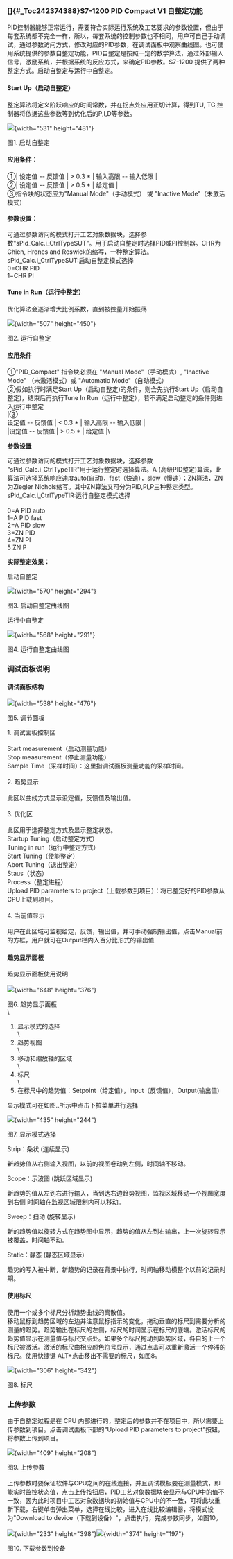 ### []{#_Toc242374388}S7-1200 PID Compact V1 自整定功能

PID控制器能够正常运行，需要符合实际运行系统及工艺要求的参数设置，但由于每套系统都不完全一样，所以，每套系统的控制参数也不相同，用户可自己手动调试，通过参数访问方式，修改对应的PID参数，在调试面板中观察曲线图。也可使用系统提供的参数自整定功能，PID自整定是按照一定的数学算法，通过外部输入信号，激励系统，并根据系统的反应方式，来确定PID参数。S7-1200
提供了两种整定方式。启动自整定与运行中自整定。

#### Start Up（启动自整定）

整定算法将定义阶跃响应的时间常数，并在拐点处应用正切计算，得到TU,
TG,控制器将依据这些参数等到优化后的P,I,D等参数。

![](images/03-1.jpg){width="531" height="481"}

图1. 启动自整定

#### **应用条件：**

①\| 设定值 -- 反馈值 \| \> 0.3 \* \| 输入高限 -- 输入低限 \|\
②\| 设定值 -- 反馈值 \| \> 0.5 \* \| 给定值 \|\
③指令块的状态应为"Manual Mode"（手动模式） 或 "Inactive
Mode"（未激活模式）\
\
**参数设置：**\
\
可通过参数访问的模式打开工艺对象数据块，选择参数"sPid_Calc.i_CtrlTypeSUT"。用于启动自整定时选择PID或PI控制器。CHR为Chien,
Hrones and Reswick的缩写，一种整定算法。\
sPid_Calc.i_CtrlTypeSUT:启动自整定模式选择\
0=CHR PID\
1=CHR PI

#### Tune in Run（运行中整定）

优化算法会逐渐增大比例系数，直到被控量开始振荡

![](images/03-2.jpg){width="507" height="450"}

图2. 运行自整定

#### **应用条件**

①"PID_Compact" 指令块必须在 "Manual Mode"（手动模式）, "Inactive Mode"
（未激活模式）或 "Automatic Mode"（自动模式）\
②假如执行时满足Start Up（启动自整定)的条件，则会先执行Start
Up（启动自整定)，结束后再执行Tune In
Run（运行中整定），若不满足启动整定的条件则进入运行中整定\
\|③\
设定值 -- 反馈值 \| \< 0.3 \* \| 输入高限 -- 输入低限 \|\
\|设定值 -- 反馈值 \| \> 0.5 \* \| 给定值 \|\

**参数设置**

可通过参数访问的模式打开工艺对象数据块，选择参数
"sPid_Calc.i_CtrlTypeTIR"用于运行整定时选择算法。A
(高级PID整定)算法，此算法可选择系统响应速度auto(自动)，fast（快速），slow（慢速）；ZN算法，ZN为Ziegler
Nichols缩写。其中ZN算法又可分为PID,PI,P三种整定类型。\
sPid_Calc.i_CtrlTypeTIR:运行自整定模式选择\
\
0=A PID auto\
1=A PID fast\
2=A PID slow\
3=ZN PID\
4=ZN PI\
5 ZN P

**实际整定效果：**

启动自整定

![](images/03-3.jpg){width="570" height="294"}

图3. 启动自整定曲线图

运行中自整定

![](images/03-4.jpg){width="568" height="291"}

图4. 运行自整定曲线图

### 调试面板说明

#### 调试面板结构

![](images/03-5.gif){width="538" height="476"} 

图5. 调节面板

1\. 调试面板控制区\
\
Start measurement（启动测量功能）\
Stop measurement（停止测量功能）\
Sample Time（采样时间）：这里指调试面板测量功能的采样时间。\
\
2. 趋势显示\
\
此区以曲线方式显示设定值，反馈值及输出值。\
\
3. 优化区\
\
此区用于选择整定方式及显示整定状态。\
Startup Tuning（启动整定方式）\
Tuning in run（运行中整定方式）\
Start Tuning（使能整定）\
Abort Tuning（退出整定）\
Staus（状态）\
Process（整定进程）\
Upload PID parameters to
project（上载参数到项目）：将已整定好的PID参数从CPU上载到项目。\
\
4. 当前值显示\
\
用户在此区域可监视给定，反馈，输出值，并可手动强制输出值，点击Manual前的方框，用户就可在Output栏内入百分比形式的输出值

#### 趋势显示面板

趋势显示面板使用说明\
\
![](images/03-6.jpg){width="648" height="376"}

图6. 趋势显示面板\
\
1. 显示模式的选择\
\
2. 趋势视图\
\
3. 移动和缩放轴的区域\
\
4. 标尺\
\
5. 在标尺中的趋势值：Setpoint（给定值），Input（反馈值），Output(输出值)

显示模式可在如图..所示中点击下拉菜单进行选择

![](images/03-7.jpg){width="435" height="244"}

图7. 显示模式选择

Strip：条状 (连续显示)

新趋势值从右侧输入视图，以前的视图卷动到左侧，时间轴不移动。

Scope：示波图 (跳跃区域显示)

新趋势的值从左到右进行输入，当到达右边趋势视图，监视区域移动一个视图宽度到右侧
时间轴在监视区域限制内可以移动。

Sweep：扫动 (旋转显示)

新的趋势值以旋转方式在趋势图中显示，趋势的值从左到右输出，上一次旋转显示被覆盖，时间轴不动。

Static：静态 (静态区域显示)

趋势的写入被中断，新趋势的记录在背景中执行，时间轴移动横整个以前的记录时期。

#### 使用标尺

使用一个或多个标尺分析趋势曲线的离散值。\
移动鼠标到趋势区域的左边并注意鼠标指示的变化，拖动垂直的标尺到需要分析的测量的趋势。趋势输出在标尺的左侧，标尺的时间显示在标尺的底端。激活标尺的趋势值显示在测量值与标尺交点处。如果多个标尺拖动到趋势区域，各自的上一个标尺被激活。激活的标尺由相应颜色符号显示，通过点击可以重新激活一个停滞的标尺。使用快捷键
ALT+点击移出不需要的标尺，如图8。

![](images/03-8.jpg){width="306" height="342"}

图8. 标尺

### 上传参数

由于自整定过程是在 CPU
内部进行的，整定后的参数并不在项目中，所以需要上传参数到项目。点击调试面板下部的"Upload
PID parameters to project"按钮，将参数上传到项目。

![](images/03-9.jpg){width="409" height="208"}

图9. 上传参数\
\
上传参数时要保证软件与CPU之间的在线连接，并且调试模板要在测量模式，即能实时监控状态值，点击上传按钮后，PID工艺对象数据块会显示与CPU中的值不一致，因为此时项目中工艺对象数据块的初始值与CPU中的不一致，可将此块重新下载，右键单击弹出菜单，选择在线比较，进入在线比较编辑器，将模式设为"Download
to device（下载到设备）"，点击执行，完成参数同步，如图10。\
\
![](images/03-10.jpg){width="233"
height="398"}![](images/03-11.jpg){width="374" height="197"}

图10. 下载参数到设备
